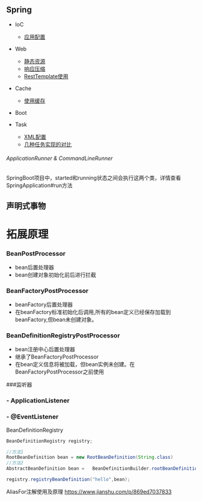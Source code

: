 Spring
-

- IoC
	- [应用配置](ioc/configuration.md) 

- Web
	- [静态资源](web/static_content.md)
	- [响应压缩](web/compression.md)
	- [RestTemplate使用](web/RestTemplate.md)

- Cache
	- [使用缓存](cache/use.md)

- Boot

- Task
	- [XML配置](task/task_xml.md)
	- [几种任务实现的对比](https://blog.csdn.net/wqh8522/article/details/79224290)

###### ApplicationRunner & CommandLineRunner

SpringBoot项目中，started和running状态之间会执行这两个类，详情查看SpringApplication#run方法




## 声明式事物

# 拓展原理

### BeanPostProcessor

- bean后置处理器
- bean创建对象初始化前后进行拦截

### BeanFactoryPostProcessor

- beanFactory后置处理器
- 在beanFactory标准初始化后调用,所有的bean定义已经保存加载到beanFactory,但bean未创建对象。

### BeanDefinitionRegistryPostProcessor

- bean注册中心后置处理器
- 继承了BeanFactoryPostProcessor
- 在bean定义信息将被加载，但bean实例未创建。在BeanFactoryPostProcessor之前使用

###监听器

### - ApplicationListener

### - @EventListener

BeanDefinitionRegistry

```java
BeanDefinitionRegistry registry;

//方法1
RootBeanDefinition bean = new RootBeanDefinition(String.class)
//方法2
AbstractBeanDefinition bean = 	BeanDefinitionBuilder.rootBeanDefinition(String.class).getBeanDefinition();

registry.registryBeanDefinition("hello",bean);
```

AliasFor注解使用及原理
https://www.jianshu.com/p/869ed7037833

